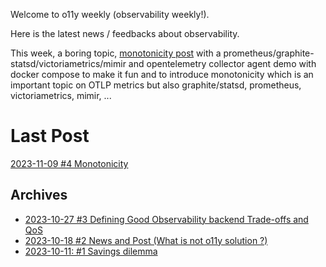 Welcome to o11y weekly (observability weekly!).

Here is the latest news / feedbacks about observability.

This week, a boring topic, [monotonicity post](./2023-11-09_Monotonicity/README.md) with a prometheus/graphite-statsd/victoriametrics/mimir and opentelemetry collector agent demo with docker compose to make it fun and to introduce monotonicity which is an important topic on OTLP metrics but also graphite/statsd, prometheus, victoriametrics, mimir, ...

# Last Post
[2023-11-09 #4 Monotonicity](./2023-11-09_Monotonicity/README.md)

## Archives
- [2023-10-27 #3 Defining Good Observability backend Trade-offs and QoS](./2023-10-27_Defining_Good_Observability_backend_Trade-offs_and_QoS/README.md)
- [2023-10-18 #2 News and Post (What is not o11y solution ?)](./2023-10-18_What_is_not_an_observability_solution/README.md)
- [2023-10-11: #1 Savings dilemma](./2023-10-11_Savings_dilemma/README.md)